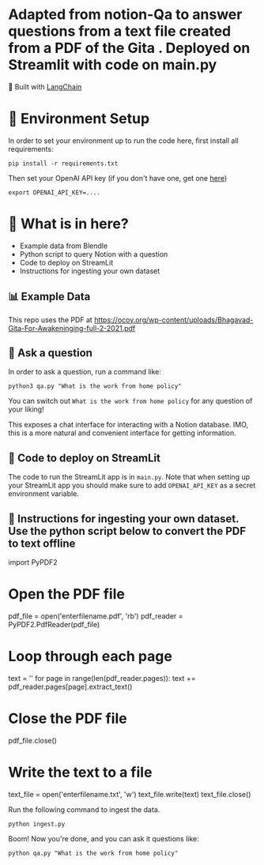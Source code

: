 
# Adapted from notion-Qa to answer questions from a text file created from a PDF of the Gita . Deployed on Streamlit with code on main.py 


💪 Built with [LangChain](https://github.com/hwchase17/langchain)

# 🌲 Environment Setup

In order to set your environment up to run the code here, first install all requirements:

```shell
pip install -r requirements.txt
```

Then set your OpenAI API key (if you don't have one, get one [here](https://beta.openai.com/playground))

```shell
export OPENAI_API_KEY=....
```

# 📄 What is in here?
- Example data from Blendle 
- Python script to query Notion with a question
- Code to deploy on StreamLit
- Instructions for ingesting your own dataset

## 📊 Example Data
This repo uses the PDF at https://ocoy.org/wp-content/uploads/Bhagavad-Gita-For-Awakeninging-full-2-2021.pdf 

## 💬 Ask a question
In order to ask a question, run a command like:

```shell
python3 qa.py "What is the work from home policy"
```

You can switch out `What is the work from home policy` for any question of your liking!

This exposes a chat interface for interacting with a Notion database.
IMO, this is a more natural and convenient interface for getting information.

## 🚀 Code to deploy on StreamLit

The code to run the StreamLit app is in `main.py`. 
Note that when setting up your StreamLit app you should make sure to add `OPENAI_API_KEY` as a secret environment variable.

## 🧑 Instructions for ingesting your own dataset. Use the python script below to convert the PDF to text offline 
import PyPDF2

# Open the PDF file
pdf_file = open('enterfilename.pdf', 'rb')
pdf_reader = PyPDF2.PdfReader(pdf_file)

# Loop through each page
text = ''
for page in range(len(pdf_reader.pages)):
    text += pdf_reader.pages[page].extract_text()


# Close the PDF file
pdf_file.close()

# Write the text to a file
text_file = open('enterfilename.txt', 'w')
text_file.write(text)
text_file.close()



Run the following command to ingest the data.

```shell
python ingest.py
```

Boom! Now you're done, and you can ask it questions like:

```shell
python qa.py "What is the work from home policy"
```
